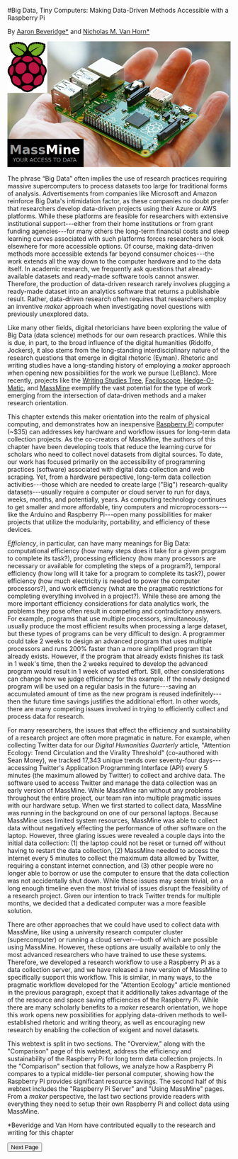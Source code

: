 #Big Data, Tiny Computers: Making Data-Driven Methods Accessible with a Raspberry Pi

By [Aaron Beveridge](http://aaronbeveridge.com/)<a href="#footnote">&#42;</a> and [Nicholas M. Van Horn](http://nicholasvanhorn.com/)<a href="#footnote">&#42;</a>

![](./images/rpi.jpg)

The phrase “Big Data” often implies the use of research practices requiring massive supercomputers to process datasets too large for traditional forms of analysis. Advertisements from companies like Microsoft and Amazon reinforce Big Data's intimidation factor, as these companies no doubt prefer that researchers develop data-driven projects using their Azure or AWS platforms. While these platforms are feasible for researchers with extensive institutional support---either from their home institutions or from grant funding agencies---for many others the long-term financial costs and steep learning curves associated with such platforms forces researchers to look elsewhere for more accessible options. Of course, making data-driven methods more accessible extends far beyond consumer choices---the work extends all the way down to the computer hardware and to the data itself. In academic research, we frequently ask questions that already-available datasets and ready-made software tools cannot answer. Therefore, the production of data-driven research rarely involves plugging a ready-made dataset into an analytics software that returns a publishable result. Rather, data-driven research often requires that researchers employ an inventive *maker* approach when investigating novel questions with previously unexplored data.

Like many other fields, digital rhetoricians have been exploring the value of Big Data (data science) methods for our own research practices. While this is due, in part, to the broad influence of the digital humanities (Ridolfo, Jockers), it also stems from the long-standing interdisciplinary nature of the research questions that emerge in digital rhetoric (Eyman). Rhetoric and writing studies have a long-standing history of employing a *maker* approach when opening new possibilities for the work we pursue (LeBlanc). More recently, projects like the [Writing Studies Tree](https://www.writingstudiestree.org/), [Faciloscope](http://faciloscope.cal.msu.edu/facilitation/), [Hedge-O-Matic](http://hedgeomatic.cal.msu.edu/hedgeomatic/), and [MassMine](http://www.massmine.org/) exemplify the vast potential for the type of work emerging from the intersection of data-driven methods and a maker research orientation.

This chapter extends this maker orientation into the realm of physical computing, and demonstrates how an inexpensive [Raspberry Pi](https://www.raspberrypi.org/) computer (~$35) can addresses key hardware and workflow issues for long-term data collection projects. As the co-creators of MassMine, the authors of this chapter have been developing tools that reduce the learning curve for scholars who need to collect novel datasets from digital sources. To date, our work has focused primarily on the accessibility of programming practices (software) associated with digital data collection and web scraping. Yet, from a hardware perspective, long-term data collection activities---those which are needed to create large ("Big") research-quality datasets---usually require a computer or cloud server to run for days, weeks, months, and potentially, years. As computing technology continues to get smaller and more affordable, tiny computers and microprocessors---like the Arduino and Raspberry Pi---open many possibilities for maker projects that utilize the modularity, portability, and efficiency of these devices.

*Efficiency*, in particular, can have many meanings for Big Data: computational efficiency (how many steps does it take for a given program to complete its task?), processing efficiency (how many processors are necessary or available for completing the steps of a program?), temporal efficiency (how long will it take for a program to complete its task?), power efficiency (how much electricity is needed to power the computer processors?), and work efficiency (what are the pragmatic restrictions for completing everything involved in a project?). While these are among the more important efficiency considerations for data analytics work, the problems they pose often result in competing and contradictory answers. For example, programs that use multiple processors, simultaneously, usually produce the most efficient results when processing a large dataset, but these types of programs can be very difficult to design. A programmer could take 2 weeks to design an advanced program that uses multiple processors and runs 200% faster than a more simplified program that already exists. However, if the program that already exists finishes its task in 1 week's time, then the 2 weeks required to develop the advanced program would result in 1 week of wasted effort. Still, other considerations can change how we judge efficiency for this example. If the newly designed program will be used on a regular basis in the future---saving an accumulated amount of time as the new program is reused indefinitely---then the future time savings justifies the additional effort. In other words, there are many competing issues involved in trying to efficiently collect and process data for research.

For many researchers, the issues that effect the efficiency and sustainability of a research project are often more pragmatic in nature. For example, when collecting Twitter data for our *Digital Humanities Quarterly* article, "Attention Ecology: Trend Circulation and the Virality Threshold" (co-authored with Sean Morey), we tracked 17,343 unique trends over seventy-four days---accessing Twitter's Application Programming Interface (API) every 5 minutes (the maximum allowed by Twitter) to collect and archive data. The software used to access Twitter and manage the data collection was an early version of MassMine. While MassMine ran without any problems throughout the entire project, our team ran into multiple pragmatic issues with our hardware setup. When we first started to collect data, MassMine was running in the background on one of our personal laptops. Because MassMine uses limited system resources, MassMine was able to collect data without negatively effecting the performance of other software on the laptop. However, three glaring issues were revealed a couple days into the initial data collection: (1) the laptop could not be reset or turned off without having to restart the data collection, (2) MassMine needed to access the internet every 5 minutes to collect the maximum data allowed by Twitter, requiring a constant internet connection, and (3) other people were no longer able to borrow or use the computer to ensure that the data collection was not accidentally shut down. While these issues may seem trivial, on a long enough timeline even the most trivial of issues disrupt the feasibility of a research project. Given our intention to track Twitter trends for multiple months, we decided that a dedicated computer was a more feasible solution.

There are other approaches that we could have used to collect data with MassMine, like using a university research computer cluster (supercomputer) or running a cloud server---both of which are possible using MassMine. However, these options are usually available to only the most advanced researchers who have trained to use these systems. Therefore, we developed a research workflow to use a Raspberry Pi as a data collection server, and we have released a new version of MassMine to specifically support this workflow. This is similar, in many ways, to the pragmatic workflow developed for the "Attention Ecology" article mentioned in the previous paragraph, except that it additionally takes advantage of the of the resource and space saving efficiencies of the Raspberry Pi. While there are many scholarly benefits to a *maker* research orientation, we hope this work opens new possibilities for applying data-driven methods to well-established rhetoric and writing theory, as well as encouraging new research by enabling the collection of exigent and novel datasets.

This webtext is split in two sections. The "Overview," along with the "Comparison" page of this webtext, address the efficiency and sustainability of the Raspberry Pi for long term data collection projects. In the "Comparison" section that follows, we analyze how a Raspberry Pi compares to a typical middle-tier personal computer, showing how the Raspberry Pi provides significant resource savings. The second half of this webtext includes the "Raspberry Pi Server" and "Using MassMine" pages. From a *maker* perspective, the last two sections provide readers with everything they need to setup their own Raspberry Pi and collect data using MassMine.

<p id="footnote">&#42;Beveridge and Van Horn have contributed equally to the research and writing for this chapter</p>  

<a href="comparison.html"><button type="button">Next Page</button></a>
